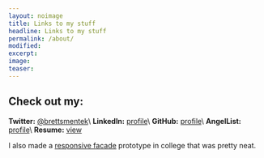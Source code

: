 ```yaml
---
layout: noimage
title: Links to my stuff
headline: Links to my stuff
permalink: /about/
modified:
excerpt: 
image:
teaser:
---
```


## Check out my:

**Twitter:** [@brettsmentek](http://twitter.com/brettsmentek)\\
**LinkedIn:** [profile](https://www.linkedin.com/in/brettsmentek)\\
**GitHub:** [profile](https://github.com/brettsmentek)\\
**AngelList:** [profile](https://angel.co/smentek)\\
**Resume:** [view](https://standardresume.co/BrettSmentek)

I also made a [responsive facade](https://brettsmentek.github.io/media/Light-responsive-facade-prototype.pdf) prototype in college that was pretty neat.
